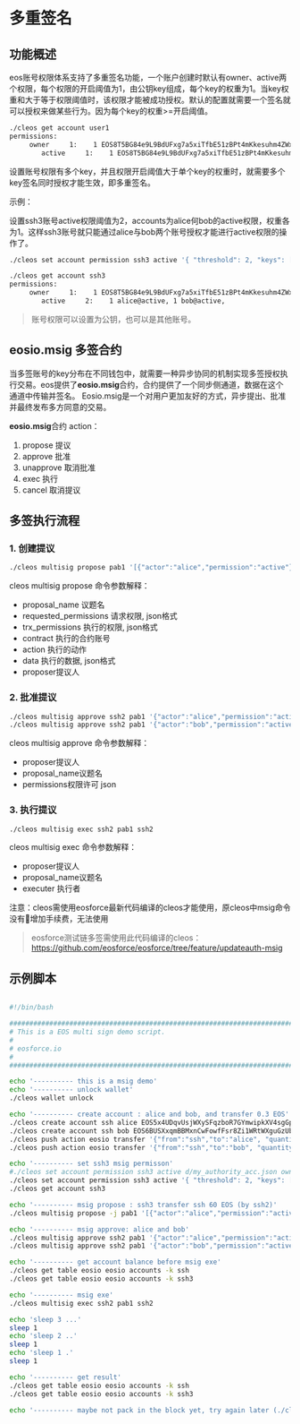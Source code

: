 # 多重签名

## 功能概述

eos账号权限体系支持了多重签名功能，一个账户创建时默认有owner、active两个权限，每个权限的开启阈值为1，由公钥key组成，每个key的权重为1。当key权重和大于等于权限阈值时，该权限才能被成功授权。默认的配置就需要一个签名就可以授权来做某些行为。因为每个key的权重>=开启阈值。

```bash
./cleos get account user1
permissions:
     owner     1:    1 EOS8T5BG84e9L9BdUFxg7a5xiTfbE51zBPt4mKkesuhm4ZWx7jAe5
        active     1:    1 EOS8T5BG84e9L9BdUFxg7a5xiTfbE51zBPt4mKkesuhm4ZWx7jAe5
```

设置账号权限有多个key，并且权限开启阈值大于单个key的权重时，就需要多个key签名同时授权才能生效，即多重签名。

示例：

设置ssh3账号active权限阈值为2，accounts为alice何bob的active权限，权重各为1。这样ssh3账号就只能通过alice与bob两个账号授权才能进行active权限的操作了。

```bash
./cleos set account permission ssh3 active '{ "threshold": 2, "keys": [], "accounts":[ { "permission": { "actor": "alice", "permission": "active" }, "weight": 1 }, { "permission": { "actor": "bob", "permission": "active" }, "weight": 1 } ] }' owner

./cleos get account ssh3
permissions:
     owner     1:    1 EOS8T5BG84e9L9BdUFxg7a5xiTfbE51zBPt4mKkesuhm4ZWx7jAe5
        active     2:    1 alice@active, 1 bob@active,
```

> 账号权限可以设置为公钥，也可以是其他账号。

## eosio.msig 多签合约

当多签账号的key分布在不同钱包中，就需要一种异步协同的机制实现多签授权执行交易。eos提供了**eosio.msig**合约，合约提供了一个同步侧通道，数据在这个通道中传输并签名。 Eosio.msig是一个对用户更加友好的方式，异步提出、批准并最终发布多方同意的交易。

**eosio.msig**合约 action：

1. propose 提议
2. approve 批准 
3. unapprove 取消批准
4. exec 执行
5. cancel 取消提议

## 多签执行流程

### 1. 创建提议

```bash
./cleos multisig propose pab1 '[{"actor":"alice","permission":"active"},{"actor":"bob","permission":"active"}]' '[{"actor":"ssh3","permission":"active"}]' eosio transfer '{"from":"ssh3","to":"ssh","quantity":"66.0000 EOS","memo":"msig transfer"}' ssh2
```

cleos multisig propose 命令参数解释：

- proposal_name 议题名
- requested_permissions 请求权限, json格式
- trx_permissions 执行的权限, json格式
- contract 执行的合约账号
- action 执行的动作
- data 执行的数据, json格式
- proposer提议人

### 2. 批准提议

```bash
./cleos multisig approve ssh2 pab1 '{"actor":"alice","permission":"active"}' -p alice@active
./cleos multisig approve ssh2 pab1 '{"actor":"bob","permission":"active"}' -p bob@active
```

cleos multisig approve 命令参数解释：

- proposer提议人
- proposal_name议题名
- permissions权限许可 json

### 3. 执行提议

```bash
./cleos multisig exec ssh2 pab1 ssh2
```

cleos multisig exec 命令参数解释：

- proposer提议人
- proposal_name议题名
- executer 执行者

注意：cleos需使用eosforce最新代码编译的cleos才能使用，原cleos中msig命令没有增加手续费，无法使用

> eosforce测试链多签需使用此代码编译的cleos： https://github.com/eosforce/eosforce/tree/feature/updateauth-msig


## 示例脚本

```bash

#!/bin/bash

##########################################################################
# This is a EOS multi sign demo script.
#
# eosforce.io
#
##########################################################################

echo '---------- this is a msig demo'
echo '---------- unlock wallet'
./cleos wallet unlock

echo '---------- create account : alice and bob, and transfer 0.3 EOS'
./cleos create account ssh alice EOS5x4UDqvUsjWXySFqzboR7GYmwipkXV4sgGpgDRqouzd7NprQ5m
./cleos create account ssh bob EOS6BUSXxqmBBMxnCwFowfFsr8Zi1WRtWXguGzUb9oGGpueMSaJbx
./cleos push action eosio transfer '{"from":"ssh","to":"alice", "quantity":"0.3000 EOS", "memo":""}' -p ssh@active
./cleos push action eosio transfer '{"from":"ssh","to":"bob", "quantity":"0.3000 EOS", "memo":""}' -p ssh@active

echo '---------- set ssh3 msig permisson'
#./cleos set account permission ssh3 active d/my_authority_acc.json owner
./cleos set account permission ssh3 active '{ "threshold": 2, "keys": [], "accounts":[ { "permission": { "actor": "alice", "permission": "active" }, "weight": 1 }, { "permission": { "actor": "bob", "permission": "active" }, "weight": 1 } ] }' owner
./cleos get account ssh3

echo '---------- msig propose : ssh3 transfer ssh 60 EOS (by ssh2)'
./cleos multisig propose -j pab1 '[{"actor":"alice","permission":"active"},{"actor":"bob","permission":"active"}]' '[{"actor":"ssh3","permission":"active"}]' eosio transfer '{"from":"ssh3","to":"ssh","quantity":"66.0000 EOS","memo":"msig transfer"}' ssh2

echo '---------- msig approve: alice and bob'
./cleos multisig approve ssh2 pab1 '{"actor":"alice","permission":"active"}' -p alice@active
./cleos multisig approve ssh2 pab1 '{"actor":"bob","permission":"active"}' -p bob@active

echo '---------- get account balance before msig exe'
./cleos get table eosio eosio accounts -k ssh
./cleos get table eosio eosio accounts -k ssh3

echo '---------- msig exe'
./cleos multisig exec ssh2 pab1 ssh2

echo 'sleep 3 ...'
sleep 1
echo 'sleep 2 ..'
sleep 1
echo 'sleep 1 .'
sleep 1

echo '---------- get result'
./cleos get table eosio eosio accounts -k ssh
./cleos get table eosio eosio accounts -k ssh3

echo '---------- maybe not pack in the block yet, try again later (./cleos get table eosio eosio accounts -k ssh)'


```